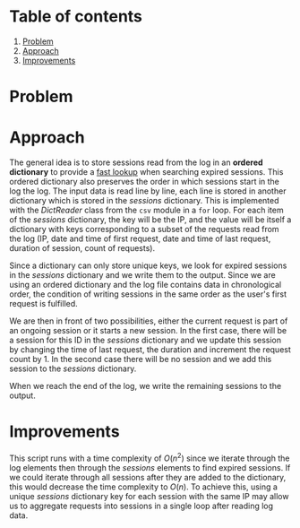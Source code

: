 # Table of contents

1. [Problem](README.md#problem)
2. [Approach](README.md#approach)
3. [Improvements](README.md#improvements)

# Problem



# Approach

The general idea is to store sessions read from the log in an **ordered dictionary** to provide a [fast lookup](https://wiki.python.org/moin/TimeComplexity) when searching expired sessions. This ordered dictionary also preserves the order in which sessions start in the log the log. The input data is read line by line, each line is stored in another dictionary which is stored in the *sessions* dictionary. This is implemented with the *DictReader* class from the `csv` module in a `for` loop. For each item of the *sessions* dictionary, the key will be the IP, and the value will be itself a dictionary with keys corresponding to a subset of the requests read from the log (IP, date and time of first request, date and time of last request, duration of session, count of requests).

Since a dictionary can only store unique keys, we look for expired sessions in the *sessions* dictionary and we write them to the output. Since we are using an ordered dictionary and the log file contains data in chronological order, the condition of writing sessions in the same order as the user's first request is fulfilled.

We are then in front of two possibilities, either the current request is part of an ongoing session or it starts a new session. In the first case, there will be a session for this ID in the *sessions* dictionary and we update this session by changing the time of last request, the duration and increment the request count by 1. In the second case there will be no session and we add this session to the *sessions* dictionary.

When we reach the end of the log, we write the remaining sessions to the output.

# Improvements

This script runs with a time complexity of $O(n^2)$ since we iterate through the log elements then through the *sessions* elements to find expired sessions. If we could iterate through all sessions after they are added to the dictionary, this would decrease the time complexity to $O(n)$. To achieve this, using a unique *sessions* dictionary key for each session with the same IP may allow us to aggregate requests into sessions in a single loop after reading log data.
